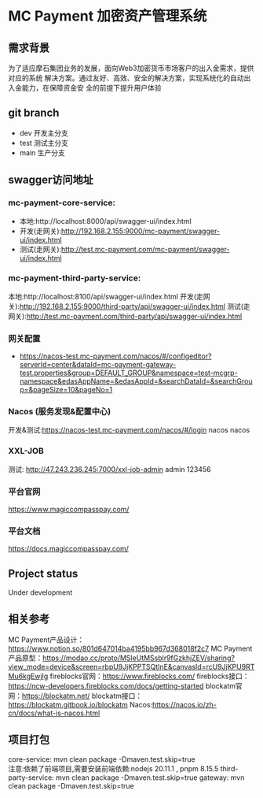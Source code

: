 # MC Payment 加密资产管理系统

## 需求背景
为了适应摩⽯集团业务的发展，⾯向Web3加密货币市场客户的出⼊⾦需求，提供对应的系统
解决⽅案。通过友好、⾼效、安全的解决⽅案，实现系统化的⾃动出⼊⾦能⼒，在保障资⾦安
全的前提下提升⽤户体验

## git branch
- dev 开发主分支
- test 测试主分支
- main 生产分支

## swagger访问地址
### mc-payment-core-service: 
- 本地:http://localhost:8000/api/swagger-ui/index.html
- 开发(走网关):http://192.168.2.155:9000/mc-payment/swagger-ui/index.html
- 测试(走网关):http://test.mc-payment.com/mc-payment/swagger-ui/index.html

### mc-payment-third-party-service:
本地:http://localhost:8100/api/swagger-ui/index.html
开发(走网关):http://192.168.2.155:9000/third-party/api/swagger-ui/index.html
测试(走网关):http://test.mc-payment.com/third-party/api/swagger-ui/index.html

### 网关配置
- https://nacos-test.mc-payment.com/nacos/#/configeditor?serverId=center&dataId=mc-payment-gateway-test.properties&group=DEFAULT_GROUP&namespace=test-mcgrp-namespace&edasAppName=&edasAppId=&searchDataId=&searchGroup=&pageSize=10&pageNo=1

### Nacos (服务发现&配置中心)
开发&测试:https://nacos-test.mc-payment.com/nacos/#/login nacos nacos

### XXL-JOB
测试: http://47.243.236.245:7000/xxl-job-admin  admin 123456

### 平台官网
https://www.magiccompasspay.com/
### 平台文档
https://docs.magiccompasspay.com/

## Project status
Under development

## 相关参考
MC Payment产品设计：https://www.notion.so/801d647014ba4195bb967d368018f2c7
MC Payment产品原型：https://modao.cc/proto/MSleUtMSsblr9fGzkhjZEV/sharing?view_mode=device&screen=rbpU9JjKPPTSQtInE&canvasId=rcU9JjKPU9RTMu6kgEwjIg
fireblocks官网：https://www.fireblocks.com/
fireblocks接口：https://ncw-developers.fireblocks.com/docs/getting-started
blockatm官网：https://blockatm.net/
blockatm接口：https://blockatm.gitbook.io/blockatm
Nacos:https://nacos.io/zh-cn/docs/what-is-nacos.html

## 项目打包
core-service: mvn clean package -Dmaven.test.skip=true   
注意:依赖了前端项目,需要安装前端依赖:nodejs 20.11.1 , pnpm 8.15.5
third-party-service: mvn clean package -Dmaven.test.skip=true
gateway: mvn clean package -Dmaven.test.skip=true
